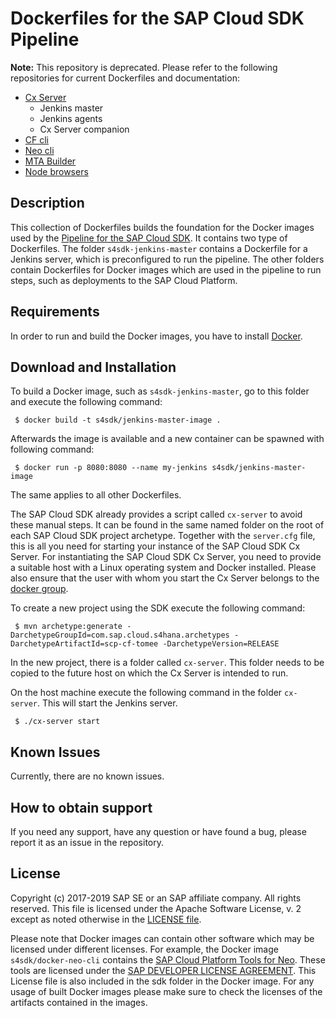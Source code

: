 # Dockerfiles for the SAP Cloud SDK Pipeline

**Note:** This repository is deprecated.
Please refer to the following repositories for current Dockerfiles and documentation:

* [Cx Server](https://github.com/SAP/devops-docker-cx-server)
    * Jenkins master
    * Jenkins agents
    * Cx Server companion
* [CF cli](https://github.com/SAP/devops-docker-cf-cli)
* [Neo cli](https://github.com/SAP/devops-docker-neo-cli)
* [MTA Builder](https://github.com/SAP/devops-docker-mta-archive-builder)
* [Node browsers](https://github.com/SAP/devops-docker-node-browsers)

## Description

This collection of Dockerfiles builds the foundation for the Docker images used by the [Pipeline for the SAP Cloud SDK](https://github.com/SAP/cloud-s4-sdk-pipeline).
It contains two type of Dockerfiles.
The folder `s4sdk-jenkins-master` contains a Dockerfile for a Jenkins server, which is preconfigured to run the pipeline.
The other folders contain Dockerfiles for Docker images which are used in the pipeline to run steps, such as deployments to the SAP Cloud Platform.

## Requirements

In order to run and build the Docker images, you have to install [Docker](https://www.docker.com/).

## Download and Installation

To build a Docker image, such as `s4sdk-jenkins-master`, go to this folder and execute the following command:
```shell
 $ docker build -t s4sdk/jenkins-master-image .
```

Afterwards the image is available and a new container can be spawned with following command:
```shell
 $ docker run -p 8080:8080 --name my-jenkins s4sdk/jenkins-master-image
```

The same applies to all other Dockerfiles.

The SAP Cloud SDK already provides a script called `cx-server` to avoid these manual steps. It can be found in the same named folder on the root of each SAP Cloud SDK project archetype. Together with the `server.cfg` file, this is all you need for starting your instance of the SAP Cloud SDK Cx Server.
For instantiating the SAP Cloud SDK Cx Server, you need to provide a suitable host with a Linux operating system and Docker installed. Please also ensure that the user with whom you start the Cx Server belongs to the [docker group](https://docs.docker.com/engine/installation/linux/linux-postinstall/).

To create a new project using the SDK execute the following command:

 ```shell
  $ mvn archetype:generate -DarchetypeGroupId=com.sap.cloud.s4hana.archetypes -DarchetypeArtifactId=scp-cf-tomee -DarchetypeVersion=RELEASE
 ```

 In the new project, there is a folder called `cx-server`.
 This folder needs to be copied to the future host on which the Cx Server is intended to run.

 On the host machine execute the following command in the folder `cx-server`.
 This will start the Jenkins server.
 ```shell
  $ ./cx-server start
 ```

## Known Issues
Currently, there are no known issues.

## How to obtain support
If you need any support, have any question or have found a bug, please report it as an issue in the repository.

## License
Copyright (c) 2017-2019 SAP SE or an SAP affiliate company. All rights reserved.
This file is licensed under the Apache Software License, v. 2 except as noted otherwise in the [LICENSE file](LICENSE).

Please note that Docker images can contain other software which may be licensed under different licenses. For example, the Docker image `s4sdk/docker-neo-cli` contains the [SAP Cloud Platform Tools for Neo](https://mvnrepository.com/artifact/com.sap.cloud/neo-javaee6-wp-maven-plugin). These tools are licensed under the [SAP DEVELOPER LICENSE AGREEMENT](https://tools.hana.ondemand.com/developer-license-3_1.txt). This License file is also included in the sdk folder in the Docker image.
For any usage of built Docker images please make sure to check the licenses of the artifacts contained in the images.
